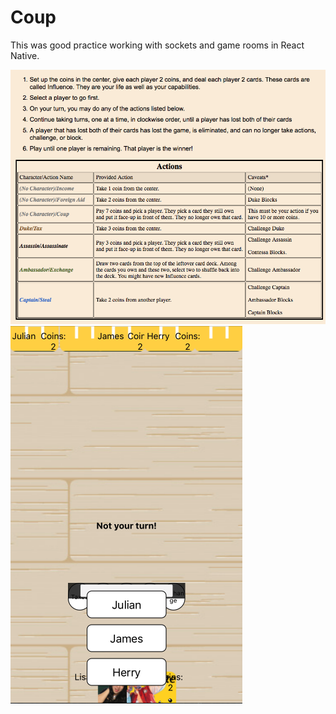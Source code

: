 # Coup

This was good practice working with sockets and game rooms in React Native.

![](./GameInstructions.png)
![](./GamePlay.png)
